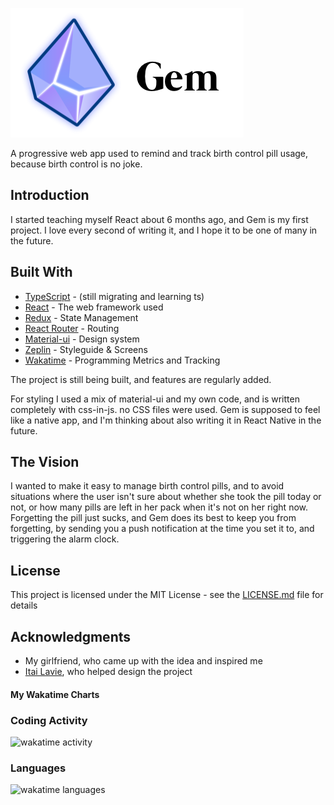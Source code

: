![Gem Icon](./src/Icons/GemIcon/gemLogoWithText.png 'Never miss your pill, ever again')

A progressive web app used to remind and track birth control pill usage,
because birth control is no joke.

## Introduction

I started teaching myself React about 6 months ago,
and Gem is my first project.
I love every second of writing it, and I hope it
to be one of many in the future.

## Built With

- [TypeScript](https://www.typescriptlang.org/) - (still migrating and learning ts)
- [React](https://reactjs.org/) - The web framework used
- [Redux](https://redux.js.org/) - State Management
- [React Router](https://reacttraining.com/react-router/core/guides/philosophy) - Routing
- [Material-ui](https://material-ui.com/) - Design system
- [Zeplin](https://zeplin.io/) - Styleguide & Screens
- [Wakatime](https://wakatime.com/) - Programming Metrics and Tracking

The project is still being built, and features are regularly added.

For styling I used a mix of material-ui and my own code, and is
written completely with css-in-js. no CSS files were used.
Gem is supposed to feel like a native app, and I'm thinking
about also writing it in React Native in the future.

## The Vision

I wanted to make it easy to manage birth control pills, and to avoid situations where the user isn't
sure about whether she took the pill today or not, or how many pills are left in her
pack when it's not on her right now.
Forgetting the pill just sucks, and Gem does its best to keep you from forgetting,
by sending you a push notification at the time you set it to, and triggering the alarm
clock.

## License

This project is licensed under the MIT License - see the [LICENSE.md](LICENSE.md) file for details

## Acknowledgments

- My girlfriend, who came up with the idea and inspired me
- [Itai Lavie], who helped design the project

[itai lavie]: https://dribbble.com/itailavie

#### My Wakatime Charts

### Coding Activity

![wakatime activity](https://wakatime.com/share/@db9700e2-2c5d-4c96-a32f-9f7c186cc128/48856007-5c5e-47f9-a789-acf11f7e35fb.png)

### Languages

![wakatime languages](https://wakatime.com/share/@db9700e2-2c5d-4c96-a32f-9f7c186cc128/fe0c9227-21c2-40a6-82a0-05ecfc2889c8.png)
